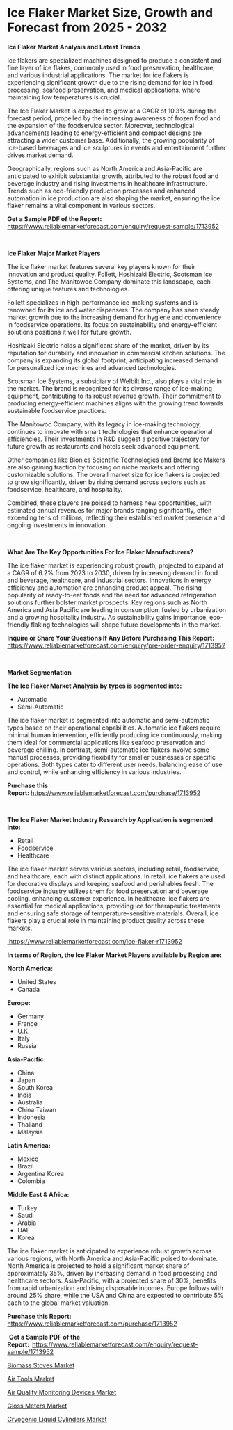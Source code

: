 <p><h1>Ice Flaker Market Size, Growth and Forecast from 2025 - 2032</h1></p><p><strong>Ice Flaker Market Analysis and Latest Trends</strong></p>
<p><p>Ice flakers are specialized machines designed to produce a consistent and fine layer of ice flakes, commonly used in food preservation, healthcare, and various industrial applications. The market for ice flakers is experiencing significant growth due to the rising demand for ice in food processing, seafood preservation, and medical applications, where maintaining low temperatures is crucial.</p><p>The Ice Flaker Market is expected to grow at a CAGR of 10.3% during the forecast period, propelled by the increasing awareness of frozen food and the expansion of the foodservice sector. Moreover, technological advancements leading to energy-efficient and compact designs are attracting a wider customer base. Additionally, the growing popularity of ice-based beverages and ice sculptures in events and entertainment further drives market demand.</p><p>Geographically, regions such as North America and Asia-Pacific are anticipated to exhibit substantial growth, attributed to the robust food and beverage industry and rising investments in healthcare infrastructure. Trends such as eco-friendly production processes and enhanced automation in ice production are also shaping the market, ensuring the ice flaker remains a vital component in various sectors.</p></p>
<p><strong>Get a Sample PDF of the Report:&nbsp;</strong> <a href="https://www.reliablemarketforecast.com/enquiry/request-sample/1713952?utm_campaign=1108&utm_medium=2&utm_source=Github&utm_content=ia&utm_term=10042025&utm_id=ice-flaker">https://www.reliablemarketforecast.com/enquiry/request-sample/1713952</a></p>
<p>&nbsp;</p>
<p><strong>Ice Flaker Major Market Players</strong></p>
<p><p>The ice flaker market features several key players known for their innovation and product quality. Follett, Hoshizaki Electric, Scotsman Ice Systems, and The Manitowoc Company dominate this landscape, each offering unique features and technologies.</p><p>Follett specializes in high-performance ice-making systems and is renowned for its ice and water dispensers. The company has seen steady market growth due to the increasing demand for hygiene and convenience in foodservice operations. Its focus on sustainability and energy-efficient solutions positions it well for future growth.</p><p>Hoshizaki Electric holds a significant share of the market, driven by its reputation for durability and innovation in commercial kitchen solutions. The company is expanding its global footprint, anticipating increased demand for personalized ice machines and advanced technologies.</p><p>Scotsman Ice Systems, a subsidiary of Welbilt Inc., also plays a vital role in the market. The brand is recognized for its diverse range of ice-making equipment, contributing to its robust revenue growth. Their commitment to producing energy-efficient machines aligns with the growing trend towards sustainable foodservice practices.</p><p>The Manitowoc Company, with its legacy in ice-making technology, continues to innovate with smart technologies that enhance operational efficiencies. Their investments in R&D suggest a positive trajectory for future growth as restaurants and hotels seek advanced equipment.</p><p>Other companies like Bionics Scientific Technologies and Brema Ice Makers are also gaining traction by focusing on niche markets and offering customizable solutions. The overall market size for ice flakers is projected to grow significantly, driven by rising demand across sectors such as foodservice, healthcare, and hospitality.</p><p>Combined, these players are poised to harness new opportunities, with estimated annual revenues for major brands ranging significantly, often exceeding tens of millions, reflecting their established market presence and ongoing investments in innovation.</p></p>
<p>&nbsp;</p>
<p><strong>What Are The Key Opportunities For Ice Flaker Manufacturers?</strong></p>
<p><p>The ice flaker market is experiencing robust growth, projected to expand at a CAGR of 6.2% from 2023 to 2030, driven by increasing demand in food and beverage, healthcare, and industrial sectors. Innovations in energy efficiency and automation are enhancing product appeal. The rising popularity of ready-to-eat foods and the need for advanced refrigeration solutions further bolster market prospects. Key regions such as North America and Asia Pacific are leading in consumption, fueled by urbanization and a growing hospitality industry. As sustainability gains importance, eco-friendly flaking technologies will shape future developments in the market.</p></p>
<p><strong>Inquire or Share Your Questions If Any Before Purchasing This Report:</strong> <a href="https://www.reliablemarketforecast.com/enquiry/pre-order-enquiry/1713952?utm_campaign=1108&utm_medium=2&utm_source=Github&utm_content=ia&utm_term=10042025&utm_id=ice-flaker">https://www.reliablemarketforecast.com/enquiry/pre-order-enquiry/1713952</a></p>
<p>&nbsp;</p>
<p><strong>Market Segmentation</strong></p>
<p><strong>The Ice Flaker Market Analysis by types is segmented into:</strong></p>
<p><ul><li>Automatic</li><li>Semi-Automatic</li></ul></p>
<p><p>The ice flaker market is segmented into automatic and semi-automatic types based on their operational capabilities. Automatic ice flakers require minimal human intervention, efficiently producing ice continuously, making them ideal for commercial applications like seafood preservation and beverage chilling. In contrast, semi-automatic ice flakers involve some manual processes, providing flexibility for smaller businesses or specific operations. Both types cater to different user needs, balancing ease of use and control, while enhancing efficiency in various industries.</p></p>
<p><strong>Purchase this Report:&nbsp;</strong><a href="https://www.reliablemarketforecast.com/purchase/1713952?utm_campaign=1108&utm_medium=2&utm_source=Github&utm_content=ia&utm_term=10042025&utm_id=ice-flaker">https://www.reliablemarketforecast.com/purchase/1713952</a></p>
<p>&nbsp;</p>
<p><strong>The Ice Flaker Market Industry Research by Application is segmented into:</strong></p>
<p><ul><li>Retail</li><li>Foodservice</li><li>Healthcare</li></ul></p>
<p><p>The ice flaker market serves various sectors, including retail, foodservice, and healthcare, each with distinct applications. In retail, ice flakers are used for decorative displays and keeping seafood and perishables fresh. The foodservice industry utilizes them for food preservation and beverage cooling, enhancing customer experience. In healthcare, ice flakers are essential for medical applications, providing ice for therapeutic treatments and ensuring safe storage of temperature-sensitive materials. Overall, ice flakers play a crucial role in maintaining product quality across these markets.</p></p>
<p><a href="https://www.reliablemarketforecast.com/ice-flaker-r1713952?utm_campaign=1108&utm_medium=2&utm_source=Github&utm_content=ia&utm_term=10042025&utm_id=ice-flaker">&nbsp;https://www.reliablemarketforecast.com/ice-flaker-r1713952</a></p>
<p><strong>In terms of Region, the Ice Flaker Market Players available by Region are:</strong></p>
<p>
    <p> <strong> North America: </strong>
        <ul>
            <li>United States</li>
            <li>Canada</li>
        </ul>
        </p> 
    <p> <strong> Europe: </strong>
        <ul>
            <li>Germany</li>
            <li>France</li>
            <li>U.K.</li>
            <li>Italy</li>
            <li>Russia</li>
        </ul>
        </p> 
    <p> <strong> Asia-Pacific: </strong>
        <ul>
            <li>China</li>
            <li>Japan</li>
            <li>South Korea</li>
            <li>India</li>
            <li>Australia</li>
            <li>China Taiwan</li>
            <li>Indonesia</li>
            <li>Thailand</li>
            <li>Malaysia</li>
        </ul>
        </p> 
    <p> <strong> Latin America: </strong>
        <ul>
            <li>Mexico</li>
            <li>Brazil</li>
            <li>Argentina Korea</li>
            <li>Colombia</li>
        </ul>
        </p> 
    <p> <strong> Middle East & Africa: </strong>
        <ul>
            <li>Turkey</li>
            <li>Saudi</li>
            <li>Arabia</li>
            <li>UAE</li>
            <li>Korea</li>
        </ul>
    </p>
    </p>
<p><p>The ice flaker market is anticipated to experience robust growth across various regions, with North America and Asia-Pacific poised to dominate. North America is projected to hold a significant market share of approximately 35%, driven by increasing demand in food processing and healthcare sectors. Asia-Pacific, with a projected share of 30%, benefits from rapid urbanization and rising disposable incomes. Europe follows with around 25% share, while the USA and China are expected to contribute 5% each to the global market valuation.</p></p>
<p><strong>Purchase this Report: </strong><a href="https://www.reliablemarketforecast.com/purchase/1713952?utm_campaign=1108&utm_medium=2&utm_source=Github&utm_content=ia&utm_term=10042025&utm_id=ice-flaker">https://www.reliablemarketforecast.com/purchase/1713952</a></p>
<p>&nbsp;<strong>Get a Sample PDF of the Report:&nbsp;&nbsp;</strong><a href="https://www.reliablemarketforecast.com/enquiry/request-sample/1713952?utm_campaign=1108&utm_medium=2&utm_source=Github&utm_content=ia&utm_term=10042025&utm_id=ice-flaker">https://www.reliablemarketforecast.com/enquiry/request-sample/1713952</a></p>
<p><strong></strong></p>
<p><p><a href="https://github.com/raeezkenedz/Market-Research-Report-List-1/blob/main/biomass-stoves-market.md?utm_campaign=1108&utm_medium=2&utm_source=Github&utm_content=ia&utm_term=10042025&utm_id=ice-flaker">Biomass Stoves Market</a></p><p><a href="https://github.com/pelahotayabe/Market-Research-Report-List-1/blob/main/air-tools-market.md?utm_campaign=1108&utm_medium=2&utm_source=Github&utm_content=ia&utm_term=10042025&utm_id=ice-flaker">Air Tools Market</a></p><p><a href="https://github.com/cheryjhonson/Market-Research-Report-List-1/blob/main/air-quality-monitoring-devices-market.md?utm_campaign=1108&utm_medium=2&utm_source=Github&utm_content=ia&utm_term=10042025&utm_id=ice-flaker">Air Quality Monitoring Devices Market</a></p><p><a href="https://github.com/SanjidaKhan901/Market-Research-Report-List-2/blob/main/gloss-meters-market.md?utm_campaign=1108&utm_medium=2&utm_source=Github&utm_content=ia&utm_term=10042025&utm_id=ice-flaker">Gloss Meters Market</a></p><p><a href="https://github.com/AngelaWalsh696/Market-Research-Report-List-2/blob/main/cryogenic-liquid-cylinders-market.md?utm_campaign=1108&utm_medium=2&utm_source=Github&utm_content=ia&utm_term=10042025&utm_id=ice-flaker">Cryogenic Liquid Cylinders Market</a></p></p>